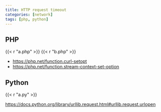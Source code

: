 ```yaml
---
title: HTTP request timeout
categories: [network]
tags: [php, python]
---
```


## PHP

{{< r "a.php" >}}
{{< r "b.php" >}}

- <https://php.net/function.curl-setopt>
- <https://php.net/function.stream-context-set-option>

## Python

{{< r "a.py" >}}

<https://docs.python.org/library/urllib.request.html#urllib.request.urlopen>
